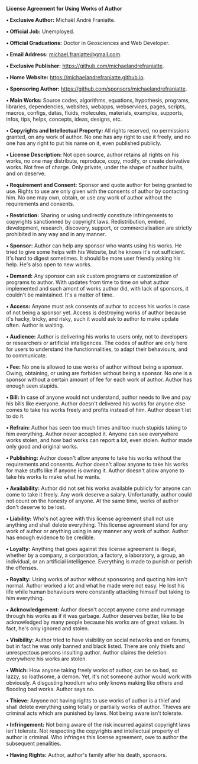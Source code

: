 ﻿  
**License Agreement for Using Works of Author**  
  
**• Exclusive Author:** Michaël André Franiatte.  
  
**• Official Job:** Unemployed.  
  
**• Official Graduations:** Doctor in Geosciences and Web Developer.  
  
**• Email Address:** michael.franiatte@gmail.com.  
  
**• Exclusive Publisher:** https://github.com/michaelandrefraniatte.  
  
**• Home Website:** https://michaelandrefraniatte.github.io.  
  
**• Sponsoring Author:** https://github.com/sponsors/michaelandrefraniatte.  
  
**• Main Works:** Source codes, algorithms, equations, hypothesis, programs, libraries, dependencies, websites, webapps, webservices, pages, scripts, macros, configs, datas, fluids, molecules, materials, examples, supports, infos, tips, helps, concepts, ideas, designs, etc.  
  
**• Copyrights and Intellectual Property:** All rights reserved, no permissions granted, on any work of author. No one has any right to use it freely, and no one has any right to put his name on it, even published publicly.  
  
**• License Description:** Not open source, author retains all rights on his works, no one may distribute, reproduce, copy, modify, or create derivative works. Not free of charge. Only private, under the shape of author builts, and on deserve.  
  
**• Requirement and Consent:** Sponsor and quote author for being granted to use. Rights to use are only given with the consents of author by contacting him. No one may own, obtain, or use any work of author without the requirements and consents.  
  
**• Restriction:** Sharing or using undirectly constitute infringements to copyrights sanctionned by copyright laws. Redistribution, embed, development, research, discovery, support, or commercialisation are strictly prohibited in any way and in any manner.  
  
**• Sponsor:** Author can help any sponsor who wants using his works. He tried to give some helps with his Website, but he knows it's not sufficient. It's hard to digest sometimes. It should be more user friendly asking his help. He's also open to new works.  
  
**• Demand:** Any sponsor can ask custom programs or customization of programs to author. With updates from time to time on what author implemented and such amont of works author did, with lack of sponsors, it couldn't be maintained. It's a matter of time.  
  
**• Access:** Anyone must ask consents of author to access his works in case of not being a sponsor yet. Access is destroying works of author because it's hacky, tricky, and risky, such it would ask to author to make update often. Author is waiting.  
  
**• Audience:** Author is delivering his works to users only, not to developers or researchers or artificial intelligences. The codes of author are only here for users to understand the functionnalities, to adapt their behaviours, and to communicate.  
  
**• Fee:** No one is allowed to use works of author without being a sponsor. Owing, obtaining, or using are forbiden without being a sponsor. No one is a sponsor without a certain amount of fee for each work of author. Author has enough seen stupids.  
  
**• Bill:** In case of anyone would not understand, author needs to live and pay his bills like everyone. Author doesn't delivered his works for anyone else comes to take his works freely and profits instead of him. Author doesn't let to do it.  
  
**• Refrain:** Author has seen too much times and too much stupids taking to him everything. Author never accepted it. Anyone can see everywhere works stolen, and how bad works can report a lot, even stolen. Author made only good and original works.  
  
**• Publishing:** Author doesn't allow anyone to take his works without the requirements and consents. Author doesn't allow anyone to take his works for make stuffs like if anyone is owning it. Author doesn't allow anyone to take his works to make what he wants.  
  
**• Availability:** Author did not set his works available publicly for anyone can come to take it freely. Any work deserve a salary. Unfortunatly, author could not count on the honesty of anyone. At the same time, works of author don't deserve to be lost.  
  
**• Liability:** Who's not agree with this license agreement shall not use anything and shall delete everything. This license agreement stand for any work of author or anything using in any manner any work of author. Author has enough evidence to be credible.  
  
**• Loyalty:** Anything that goes against this license agreement is illegal, whether by a company, a corporation, a factory, a laboratory, a group, an individual, or an artificial intelligence. Everything is made to punish or perish the offenses.  
  
**• Royalty:** Using works of author without sponsoring and quoting him isn't normal. Author worked a lot and what he made were not easy. He lost his life while human behaviours were constantly attacking himself but taking to him everything.  
  
**• Acknowledgement:** Author doesn't accept anyone come and rummage through his works as if it was garbage. Author deserves better, like to be acknowledged by many people because his works are of great values. In fact, he's only ignored and stolen.  
  
**• Visibility:** Author tried to have visibility on social networks and on forums, but in fact he was only banned and black listed. There are only thiefs and unrespectous persons insulting author. Author claims the deletion everywhere his works are stolen.  
  
**• Which:** How anyone taking freely works of author, can be so bad, so lazzy, so loathsome, a demon. Yet, it's not someone author would work with obviously. A disgusting hoodlum who only knows making like others and flooding bad works. Author says no.  
  
**• Thieve:** Anyone not having rights to use works of author is a thief and shall delete everything using totally or partially works of author. Thieves are criminal acts which are punished by laws. Not being aware isn't tolerate.  
  
**• Infringement:** Not being aware of the risk incurred against copyright laws isn't tolerate. Not respecting the copyrights and intellectual property of author is criminal. Who infringes this license agreement, owe to author the subsequent penalities.  
  
**• Having Rights:** Author, author's family after his death, sponsors.  
  